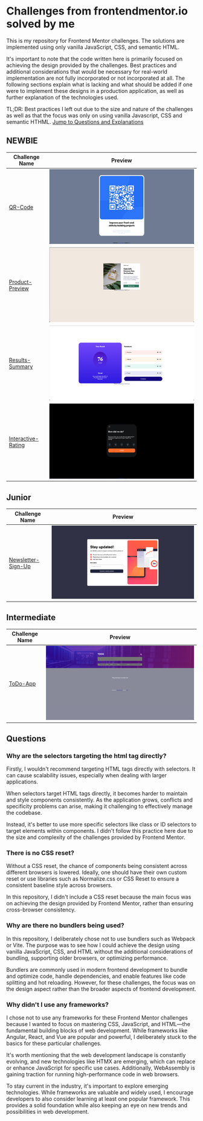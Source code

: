 # Challenges from frontendmentor.io solved by me   

This is my repository for Frontend Mentor challenges. The solutions are
implemented using only vanilla JavaScript, CSS, and semantic HTML.

It's important to note that the code written here is primarily focused on
achieving the design provided by the challenges. Best practices and additional considerations that would be necessary for real-world implementation are not fully incorporated or not incorporated at all. The following sections explain what is lacking and what should be added if one were to implement these designs in a production application, as well as further explanation of the technologies used.

TL;DR: Best practices I left out due to the size and nature of the
challenges as well as that the focus was only on using vanilla Javascript, CSS and semantic HTHML. [Jump to Questions and Explanations](#questions)


## NEWBIE


| Challenge Name       | Preview                                 |
|----------------------|-----------------------------------------|
| [QR-Code](https://ud39.github.io/frontend-mentor/qr-code-component/) | ![qr-code-component preview](preview-images/qr-code.png) |
| [Product-Preview](https://ud39.github.io/frontend-mentor/product-preview-card-component/) | ![product-preview preview](preview-images/product-preview.png)|
| [Results-Summary](https://ud39.github.io/frontend-mentor/results-summary-component/) | ![results-summary preview](preview-images/results-summary.png)|
| [Interactive-Rating](https://ud39.github.io/frontend-mentor/interactive-rating-component/) | ![interactive-rating preview](preview-images/interactive-rating.png)|


## Junior


| Challenge Name       | Preview                                 |
|----------------------|-----------------------------------------|
| [Newsletter-Sign-Up](https://ud39.github.io/frontend-mentor/newsletter/) | ![newsletter-sign-up preview](preview-images/newsletter-sign-up.png) |


## Intermediate


| Challenge Name       | Preview                                 |
|----------------------|-----------------------------------------|
| [ToDo-App](https://ud39.github.io/frontend-mentor/todo/) | ![todo preview](preview-images/todo.png) |


## Questions


### Why are the selectors targeting the html tag directly?


Firstly, I wouldn't recommend targeting HTML tags directly with selectors. It
can cause scalability issues, especially when dealing with larger applications.

When selectors target HTML tags directly, it becomes harder to maintain and
style components consistently. As the application grows, conflicts and
specificity problems can arise, making it challenging to effectively manage the codebase.

Instead, it's better to use more specific selectors like class or ID selectors to target elements within components. I didn't follow this practice here due to the size and complexity of the challenges provided by Frontend Mentor.


### There is no CSS reset?

Without a CSS reset, the chance of components being consistent across different browsers is lowered. Ideally, one should have their own custom reset or use libraries such as Normalize.css or CSS Reset to ensure a consistent baseline style across browsers.

In this repository, I didn't include a CSS reset because the main focus was on achieving the design provided by Frontend Mentor, rather than ensuring
cross-browser consistency.


### Why are there no bundlers being used?

In this repository, I deliberately chose not to use bundlers such as Webpack or Vite. The purpose was to see how I could achieve the design using vanilla
JavaScript, CSS, and HTML without the additional considerations of bundling,
supporting older browsers, or optimizing performance.

Bundlers are commonly used in modern frontend development to bundle and
optimize code, handle dependencies, and enable features like code splitting and hot reloading. However, for these challenges, the focus was on
the design aspect rather than the broader aspects of frontend development.


### Why didn't I use any frameworks?

I chose not to use any frameworks for these Frontend Mentor challenges because I wanted to focus on mastering CSS, JavaScript, and HTML—the fundamental building blocks of web development. While frameworks like Angular, React, and Vue are popular and powerful, I deliberately stuck to the basics for these particular challenges.

It's worth mentioning that the web development landscape is constantly
evolving, and new technologies like HTMX are emerging, which can replace or
enhance JavaScript for specific use cases. Additionally, WebAssembly is gaining traction for running high-performance code in web browsers.

To stay current in the industry, it's important to explore emerging
technologies. While frameworks are valuable and widely used, I encourage
developers to also consider learning at least one popular framework. This
provides a solid foundation while also keeping an eye on new trends and
possibilities in web development.

